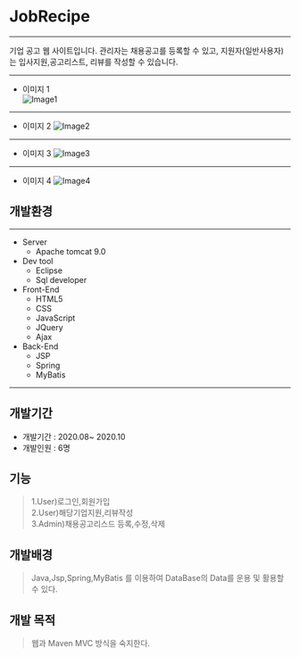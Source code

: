 # JobRecipe
* * *
기업 공고 웹 사이트입니다. 관리자는 채용공고를 등록할 수 있고, 지원자(일반사용자)는 입사지원,공고리스트, 리뷰를 작성할 수 있습니다.  
* * *
* 이미지 1   
![Image1](https://user-images.githubusercontent.com/67901924/98316018-ebaba580-201c-11eb-8390-54e772fb8968.png)  
* * *   
* 이미지 2
![Image2](https://user-images.githubusercontent.com/67901924/98316022-ee0dff80-201c-11eb-8960-0f2ffb1ebb5b.png)   
* * *   
* 이미지 3
![Image3](https://user-images.githubusercontent.com/67901924/98316028-efd7c300-201c-11eb-9427-c61ca1c4577c.png)   
* * *   
* 이미지 4
![Image4](https://user-images.githubusercontent.com/67901924/98316033-f1a18680-201c-11eb-99ce-17c47af70300.png)   
## 개발환경   
* * *
+ Server
  + Apache tomcat 9.0   
+ Dev tool
   + Eclipse
   + Sql developer   
+ Front-End
   + HTML5
   + CSS
   + JavaScript
   + JQuery
   + Ajax
+ Back-End
   + JSP
   + Spring
   + MyBatis   
* * *   
## 개발기간   
+ 개발기간 : 2020.08~ 2020.10  
+ 개발인원 : 6명

## 기능   
> 1.User)로그인,회원가입   
> 2.User)해당기업지원,리뷰작성   
> 3.Admin)채용공고리스드 등록,수정,삭제   

## 개발배경
> Java,Jsp,Spring,MyBatis 를 이용하여 DataBase의 Data를 운용 및 활용할 수 있다.   

## 개발 목적
> 웹과 Maven MVC 방식을 숙지한다.


